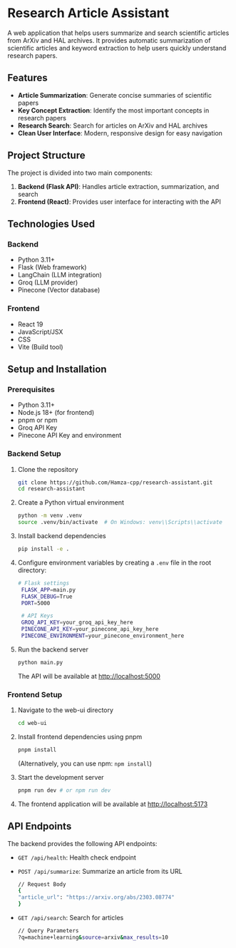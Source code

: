 # Research Article Assistant

A web application that helps users summarize and search scientific articles from ArXiv and HAL archives. It provides automatic summarization of scientific articles and keyword extraction to help users quickly understand research papers.

## Features

- **Article Summarization**: Generate concise summaries of scientific papers
- **Key Concept Extraction**: Identify the most important concepts in research papers
- **Research Search**: Search for articles on ArXiv and HAL archives
- **Clean User Interface**: Modern, responsive design for easy navigation

## Project Structure

The project is divided into two main components:

1. **Backend (Flask API)**: Handles article extraction, summarization, and search
2. **Frontend (React)**: Provides user interface for interacting with the API

## Technologies Used

### Backend

- Python 3.11+
- Flask (Web framework)
- LangChain (LLM integration)
- Groq (LLM provider)
- Pinecone (Vector database)

### Frontend

- React 19
- JavaScript/JSX
- CSS
- Vite (Build tool)

## Setup and Installation

### Prerequisites

- Python 3.11+
- Node.js 18+ (for frontend)
- pnpm or npm
- Groq API Key
- Pinecone API Key and environment

### Backend Setup

1. Clone the repository

   ```bash
   git clone https://github.com/Hamza-cpp/research-assistant.git
   cd research-assistant
   ```

2. Create a Python virtual environment

    ```bash
    python -m venv .venv
    source .venv/bin/activate  # On Windows: venv\\Scripts\\activate
    ```

3. Install backend dependencies

   ```bash
   pip install -e .
   ```

4. Configure environment variables by creating a `.env` file in the root directory:

   ```bash
   # Flask settings
    FLASK_APP=main.py
    FLASK_DEBUG=True
    PORT=5000

    # API Keys
    GROQ_API_KEY=your_groq_api_key_here
    PINECONE_API_KEY=your_pinecone_api_key_here
    PINECONE_ENVIRONMENT=your_pinecone_environment_here
    ```

5. Run the backend server

   ```bash
   python main.py
   ```

   The API will be available at <http://localhost:5000>

### Frontend Setup

1. Navigate to the web-ui directory

   ```bash
   cd web-ui
   ```

2. Install frontend dependencies using pnpm

   ```bash
   pnpm install
   ```

   (Alternatively, you can use npm: `npm install`)

3. Start the development server

   ```bash
   pnpm run dev # or npm run dev
   ```

4. The frontend application will be available at <http://localhost:5173>

## API Endpoints

The backend provides the following API endpoints:

- `GET /api/health`: Health check endpoint
- `POST /api/summarize`: Summarize an article from its URL

    ```bash
    // Request Body
    {
    "article_url": "https://arxiv.org/abs/2303.08774"
    }
    ```

- `GET /api/search`: Search for articles

    ```bash
    // Query Parameters
    ?q=machine+learning&source=arxiv&max_results=10
    ```
